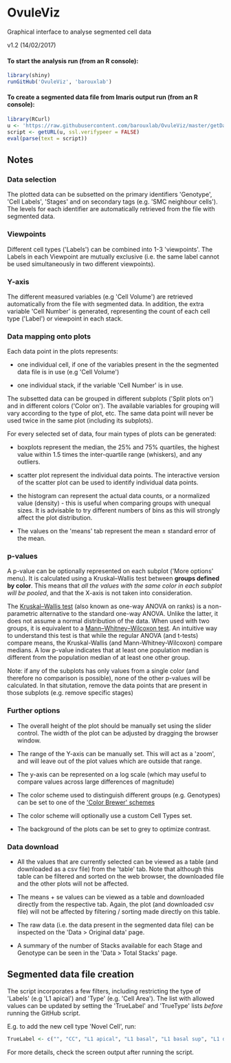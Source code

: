 # OvuleViz
Graphical interface to analyse segmented cell data

v1.2 (14/02/2017)

#### To start the analysis run (from an R console):

```R
library(shiny)
runGitHub('OvuleViz', 'barouxlab')
```

#### To create a segmented data file from Imaris output run (from an R console):

```R
library(RCurl)
u <- 'https://raw.githubusercontent.com/barouxlab/OvuleViz/master/getData.R'
script <- getURL(u, ssl.verifypeer = FALSE)
eval(parse(text = script))
```

## Notes

### Data selection

The plotted data can be subsetted on the primary identifiers 'Genotype', 'Cell Labels', 'Stages' and on secondary tags (e.g. 'SMC neighbour cells'). The levels for each identifier are automatically retrieved from the file with segmented data.

### Viewpoints

Different cell types ('Labels') can be combined into 1-3 'viewpoints'. The Labels in each Viewpoint are mutually exclusive (i.e. the same label cannot be used simultaneously in two different viewpoints).

### Y-axis

The different measured variables (e.g 'Cell Volume') are retrieved automatically from the file with segmented data. In addition, the extra variable 'Cell Number' is generated, representing the count of each cell type ('Label') or viewpoint in each stack.

### Data mapping onto plots

Each data point in the plots represents:

* one individual cell, if one of the variables present in the the segmented data file is in use (e.g 'Cell Volume')

* one individual stack, if the variable 'Cell Number' is in use.

The subsetted data can be grouped in different subplots ('Split plots on') and in different colors ('Color on'). The available variables for grouping will vary according to the type of plot, etc. The same data point will never be used twice in the same plot (including its subplots).

For every selected set of data, four main types of plots can be generated:

- boxplots represent the median, the 25% and 75% quartiles, the highest value within 1.5 times the inter-quartile range (whiskers), and any outliers.

- scatter plot represent the individual data points. The interactive version of the scatter plot can be used to identify individual data points.

- the histogram can represent the actual data counts, or a normalized value (density) - this is useful when comparing groups with unequal sizes. It is advisable to try different numbers of bins as this will strongly affect the plot distribution.

- The values on the 'means' tab represent the mean ± standard error of the mean.

### p-values

A p-value can be optionally represented on each subplot ('More options' menu). It is calculated using a Kruskal–Wallis test between **groups defined by color**. This means that *all the values with the same color in each subplot will be pooled*, and that the X-axis is not taken into consideration.

The [Kruskal–Wallis test](https://en.wikipedia.org/wiki/Kruskal%E2%80%93Wallis_one-way_analysis_of_variance) (also known as one-way ANOVA on ranks) is a non-parametric alternative to the standard one-way ANOVA. Unlike the latter, it does not assume a normal distribution of the data. When used with two groups, it is equivalent to a [Mann–Whitney–Wilcoxon test](https://en.wikipedia.org/wiki/Mann%E2%80%93Whitney_U_test). An intuitive way to understand this test is that while the regular ANOVA (and t-tests) compare means, the Kruskal-Wallis (and Mann-Whitney-Wilcoxon) compare medians. A low p-value indicates that at least one population median is different from the population median of at least one other group.

Note: if any of the subplots has only values from a single color (and therefore no comparison is possible), none of the other p-values will be calculated. In that situtation, remove the data points that are present in those subplots (e.g. remove specific stages)


### Further options

- The overall height of the plot should be manually set using the slider control. The width of the plot can be adjusted by dragging the browser window.

- The range of the Y-axis can be manually set. This will act as a 'zoom', and will leave out of the plot values which are outside that range.

- The y-axis can be represented on a log scale (which may useful to compare values across large differences of magnitude)

- The color scheme used to distinguish different groups (e.g. Genotypes) can be set to one of the ['Color Brewer' schemes](http://colorbrewer2.org/)

- The color scheme will optionally use a custom Cell Types set.

- The background of the plots can be set to grey to optimize contrast.



### Data download
- All the values that are currently selected can be viewed as a table (and downloaded as a csv file) from the 'table' tab. Note that although this table can be filtered and sorted on the web browser, the downloaded file and the other plots will not be affected.

- The means + se values can be viewed as a table and downloaded directly from the respective tab. Again, the plot (and downloaded csv file) will not be affected by filtering / sorting made directly on this table.

- The raw data (i.e. the data present in the segmented data file) can be inspected on the 'Data > Original data' page.

- A summary of the number of Stacks available for each Stage and Genotype can be seen in the 'Data > Total Stacks' page.

## Segmented data file creation

The script incorporates a few filters, including restricting the type of 'Labels' (e.g 'L1 apical') and 'Type' (e.g. 'Cell Area'). The list with allowed values can be updated by setting the 'TrueLabel' and 'TrueType' lists *before* running the GitHub script.

E.g. to add the new cell type 'Novel Cell', run:

```r
TrueLabel <- c("", "CC", "L1 apical", "L1 basal", "L1 basal sup", "L1 dome", "L2 apical", "L2 basal", "L2 basal sup", "pSMC", "SMC", "Novel Cell")
```

For more details, check the screen output after running the script.

